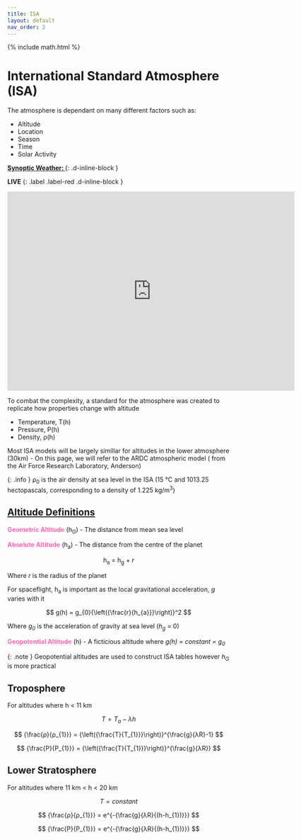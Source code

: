```yaml
---
title: ISA
layout: default
nav_order: 2
---
```


{% include math.html %}

<h1>International Standard Atmosphere (ISA)</h1>


The atmosphere is dependant on many different factors such as:
- Altitude
- Location
- Season
- Time
- Solar Activity



<u><b>Synoptic Weather: </b></u> 
{: .d-inline-block }

<b>LIVE</b>
{: .label .label-red .d-inline-block }

<iframe width="650" height="450" src="https://embed.windy.com/embed2.html?lat=54.085&lon=-3.560&detailLat=51.233&detailLon=-0.601&width=650&height=450&zoom=5&level=surface&overlay=wind&product=ecmwf&menu=&message=true&marker=&calendar=now&pressure=true&type=map&location=coordinates&detail=&metricWind=kt&metricTemp=%C2%B0C&radarRange=-1" frameborder="0"></iframe>

To combat the complexity, a standard for the atmosphere was created to replicate how properties change with altitude
- Temperature, T(h)
- Pressure, P(h)
- Density, ρ(h)

Most ISA models will be largely simillar for altitudes in the lower atmosphere (30km) - On this page, we will refer to the ARDC atmospheric model ( from the Air Force Research Laboratory, Anderson)

{: .info }
ρ<sub>0</sub> is the air density at sea level in the ISA (15 °C and 1013.25 hectopascals, corresponding to a density of 1.225 kg/m<sup>3</sup>)

## <u>Altitude Definitions</u>

<span style="color:HotPink">**Geometric Altitude**</span> (h<sub>G</sub>) - The distance from mean sea level


<span style="color:HotPink">**Absolute Altitude**</span> (h<sub>a</sub>) - The distance from the centre of the planet

<center>h<sub>a</sub> = h<sub>g</sub> + <i>r</i> </center>

Where _r_ is the radius of the planet

For spaceflight, h<sub>a</sub> is important as the local gravitational acceleration, _g_ varies with it

$$ g(h) = g_{0}{\left({\frac{r}{h_{a}}}\right)}^2 $$

Where <i>g<sub>0</sub></i> is the acceleration of gravity at sea level (<i>h<sub>g</sub></i> = 0)

<span style="color:HotPink">**Geopotential Altitude**</span> (h) - A ficticious altitude where <i>g(h) = constant = g<sub>0</sub></i>

{: .note }
Geopotential altitudes are used to construct ISA tables however <i>h<sub>G</sub></i> is more practical

## Troposphere

For altitudes where h < 11 km

$$ T = T_{a} - λh $$

$$ {\frac{ρ}{ρ_{1}}} = {\left({\frac{T}{T_{1}}}\right)}^{\frac{g}{λR}-1} $$

$$ {\frac{P}{P_{1}}} = {\left({\frac{T}{T_{1}}}\right)}^{\frac{g}{λR}} $$

## Lower Stratosphere

For altitudes where 11 km < h < 20 km

$$ T = constant $$

$$ {\frac{ρ}{ρ_{1}}} = e^{-{\frac{g}{λR}{(h-h_{1})}}} $$

$$ {\frac{P}{P_{1}}} = e^{-{\frac{g}{λR}{(h-h_{1})}}} $$

